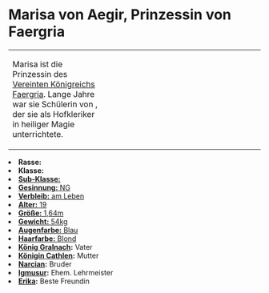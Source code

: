 # Marisa von Aegir, Prinzessin von Faergria

<primary-label ref="npc"/>

<secondary-label ref="faergria"/>

<secondary-label ref="adrestia"/>

<table>
<tr><td>
<p>
Marisa ist die Prinzessin des <a href="Faergria.md">Vereinten Königreichs Faergria</a>. Lange Jahre war sie Schülerin
von <a href="Igmusur.md"></a>, der sie als Hofkleriker in heiliger Magie unterrichtete.
</p>

</td><td width="300">
<!-- Edit here -->
<img src="marisa.png" alt="" />
</td></tr>
</table>

<procedure title="Allgemeine Informationen">
<list columns="2">
<li><b>Rasse:</b> <a href="Folks.md" anchor="halbelfen"></a></li>
<li><b>Klasse:</b> <a href="Classes.md" anchor="kleriker"/></li>
<li><b>Sub-Klasse:</b> <a href="Classes.md" anchor="bischof"/></li>
<li><b>Gesinnung:</b> NG</li>
<li><b>Verbleib:</b> am Leben</li>
</list>
</procedure>

<procedure title="Aussehen">
<list columns="3">
<li><b>Alter:</b> 19</li>
<li><b>Größe:</b> 1,64m</li>
<li><b>Gewicht:</b> 54kg</li>
<li><b>Augenfarbe:</b> Blau</li>
<li><b>Haarfarbe:</b> Blond</li>
</list>
</procedure>

<procedure title="Beziehungen">
<list columns="2">
<li><b><a href="Gralnach.md">König Gralnach</a>:</b> Vater</li>
<li><b><a href="Cathlen.md">Königin Cathlen</a>:</b> Mutter</li>
<li><b><a href="Narcian.md">Narcian</a>:</b> Bruder</li>
<li><b><a href="Igmusur.md">Igmusur</a>:</b> Ehem. Lehrmeister</li>
<li><b><a href="Erika.md">Erika</a>:</b> Beste Freundin</li>
</list>
</procedure>

<!--
## Notizen

- **Ziele:** 
- **Geheimnisse:** 
-->
